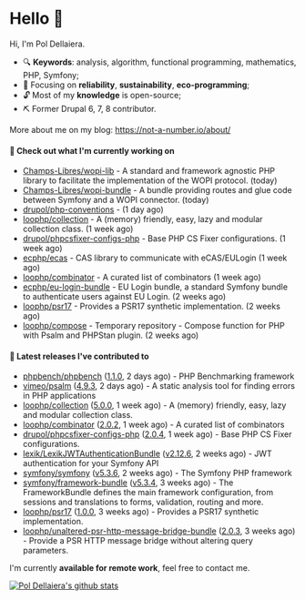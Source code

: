 # Hello 👋

Hi, I'm Pol Dellaiera.

- 🔍 **Keywords**: analysis, algorithm, functional programming, mathematics, PHP, Symfony;
- 🎯 Focusing on **reliability**, **sustainability**, **eco-programming**;
- 🔓 Most of my **knowledge** is open-source;
- ⛏️ Former Drupal 6, 7, 8 contributor.

More about me on my blog: https://not-a-number.io/about/

#### 👷 Check out what I'm currently working on

- [Champs-Libres/wopi-lib](https://github.com/Champs-Libres/wopi-lib) - A standard and framework agnostic PHP library to facilitate the implementation of the WOPI protocol. (today)
- [Champs-Libres/wopi-bundle](https://github.com/Champs-Libres/wopi-bundle) - A bundle providing routes and glue code between Symfony and a WOPI connector. (today)
- [drupol/php-conventions](https://github.com/drupol/php-conventions) -  (1 day ago)
- [loophp/collection](https://github.com/loophp/collection) - A (memory) friendly, easy, lazy and modular collection class. (1 week ago)
- [drupol/phpcsfixer-configs-php](https://github.com/drupol/phpcsfixer-configs-php) - Base PHP CS Fixer configurations. (1 week ago)
- [ecphp/ecas](https://github.com/ecphp/ecas) - CAS library to communicate with eCAS/EULogin (1 week ago)
- [loophp/combinator](https://github.com/loophp/combinator) - A curated list of combinators (1 week ago)
- [ecphp/eu-login-bundle](https://github.com/ecphp/eu-login-bundle) - EU Login bundle, a standard Symfony bundle to authenticate users against EU Login. (2 weeks ago)
- [loophp/psr17](https://github.com/loophp/psr17) - Provides a PSR17 synthetic implementation. (2 weeks ago)
- [loophp/compose](https://github.com/loophp/compose) - Temporary repository - Compose function for PHP with Psalm and PHPStan plugin. (2 weeks ago)

#### 🔭 Latest releases I've contributed to

- [phpbench/phpbench](https://github.com/phpbench/phpbench) ([1.1.0](https://github.com/phpbench/phpbench/releases/tag/1.1.0), 2 days ago) - PHP Benchmarking framework
- [vimeo/psalm](https://github.com/vimeo/psalm) ([4.9.3](https://github.com/vimeo/psalm/releases/tag/4.9.3), 2 days ago) - A static analysis tool for finding errors in PHP applications
- [loophp/collection](https://github.com/loophp/collection) ([5.0.0](https://github.com/loophp/collection/releases/tag/5.0.0), 1 week ago) - A (memory) friendly, easy, lazy and modular collection class.
- [loophp/combinator](https://github.com/loophp/combinator) ([2.0.2](https://github.com/loophp/combinator/releases/tag/2.0.2), 1 week ago) - A curated list of combinators
- [drupol/phpcsfixer-configs-php](https://github.com/drupol/phpcsfixer-configs-php) ([2.0.4](https://github.com/drupol/phpcsfixer-configs-php/releases/tag/2.0.4), 1 week ago) - Base PHP CS Fixer configurations.
- [lexik/LexikJWTAuthenticationBundle](https://github.com/lexik/LexikJWTAuthenticationBundle) ([v2.12.6](https://github.com/lexik/LexikJWTAuthenticationBundle/releases/tag/v2.12.6), 2 weeks ago) - JWT authentication for your Symfony API
- [symfony/symfony](https://github.com/symfony/symfony) ([v5.3.6](https://github.com/symfony/symfony/releases/tag/v5.3.6), 2 weeks ago) - The Symfony PHP framework
- [symfony/framework-bundle](https://github.com/symfony/framework-bundle) ([v5.3.4](https://github.com/symfony/framework-bundle/releases/tag/v5.3.4), 3 weeks ago) - The FrameworkBundle defines the main framework configuration, from sessions and translations to forms, validation, routing and more.
- [loophp/psr17](https://github.com/loophp/psr17) ([1.0.0](https://github.com/loophp/psr17/releases/tag/1.0.0), 3 weeks ago) - Provides a PSR17 synthetic implementation.
- [loophp/unaltered-psr-http-message-bridge-bundle](https://github.com/loophp/unaltered-psr-http-message-bridge-bundle) ([2.0.3](https://github.com/loophp/unaltered-psr-http-message-bridge-bundle/releases/tag/2.0.3), 3 weeks ago) - Provide a PSR HTTP message bridge without altering query parameters.

I'm currently **available for remote work**, feel free to contact me.

[![Pol Dellaiera's github stats](https://github-readme-stats.vercel.app/api?username=drupol&count_private=true&show_icons=true)](https://github.com/drupol)
